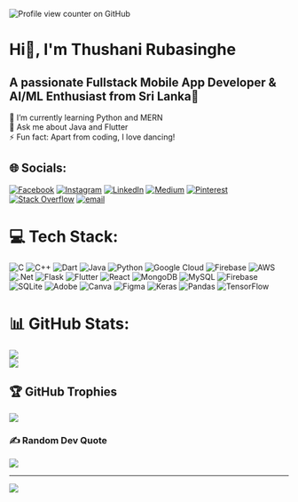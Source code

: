 ![Profile view counter on GitHub](https://komarev.com/ghpvc/?username=perisicnikola37)
# Hi👋, I'm Thushani Rubasinghe
## A passionate Fullstack Mobile App Developer & AI/ML Enthusiast from Sri Lanka💫<br>
 🌱 I’m currently learning Python and MERN<br>💬 Ask me about Java and Flutter<br>⚡ Fun fact: Apart from coding, I love dancing!

## 🌐 Socials:
[![Facebook](https://img.shields.io/badge/Facebook-%231877F2.svg?logo=Facebook&logoColor=white)](https://facebook.com/ThushaniRubasinghe) [![Instagram](https://img.shields.io/badge/Instagram-%23E4405F.svg?logo=Instagram&logoColor=white)](https://instagram.com/ThushaniRubasinghe) [![LinkedIn](https://img.shields.io/badge/LinkedIn-%230077B5.svg?logo=linkedin&logoColor=white)](https://linkedin.com/in/ThushaniRubasinghe) [![Medium](https://img.shields.io/badge/Medium-12100E?logo=medium&logoColor=white)](https://medium.com/@ThushaniRubasinghe) [![Pinterest](https://img.shields.io/badge/Pinterest-%23E60023.svg?logo=Pinterest&logoColor=white)](https://pinterest.com/ThushaniRubasinghe) [![Stack Overflow](https://img.shields.io/badge/-Stackoverflow-FE7A16?logo=stack-overflow&logoColor=white)](https://stackoverflow.com/users/29713407) [![email](https://img.shields.io/badge/Email-D14836?logo=gmail&logoColor=white)](mailto:rubasinghethushani@gmail.com) 

# 💻 Tech Stack:
![C](https://img.shields.io/badge/c-%2300599C.svg?style=for-the-badge&logo=c&logoColor=white) ![C++](https://img.shields.io/badge/c++-%2300599C.svg?style=for-the-badge&logo=c%2B%2B&logoColor=white) ![Dart](https://img.shields.io/badge/dart-%230175C2.svg?style=for-the-badge&logo=dart&logoColor=white) ![Java](https://img.shields.io/badge/java-%23ED8B00.svg?style=for-the-badge&logo=openjdk&logoColor=white) ![Python](https://img.shields.io/badge/python-3670A0?style=for-the-badge&logo=python&logoColor=ffdd54) ![Google Cloud](https://img.shields.io/badge/GoogleCloud-%234285F4.svg?style=for-the-badge&logo=google-cloud&logoColor=white) ![Firebase](https://img.shields.io/badge/firebase-%23039BE5.svg?style=for-the-badge&logo=firebase) ![AWS](https://img.shields.io/badge/AWS-%23FF9900.svg?style=for-the-badge&logo=amazon-aws&logoColor=white) ![.Net](https://img.shields.io/badge/.NET-5C2D91?style=for-the-badge&logo=.net&logoColor=white) ![Flask](https://img.shields.io/badge/flask-%23000.svg?style=for-the-badge&logo=flask&logoColor=white) ![Flutter](https://img.shields.io/badge/Flutter-%2302569B.svg?style=for-the-badge&logo=Flutter&logoColor=white) ![React](https://img.shields.io/badge/react-%2320232a.svg?style=for-the-badge&logo=react&logoColor=%2361DAFB) ![MongoDB](https://img.shields.io/badge/MongoDB-%234ea94b.svg?style=for-the-badge&logo=mongodb&logoColor=white) ![MySQL](https://img.shields.io/badge/mysql-4479A1.svg?style=for-the-badge&logo=mysql&logoColor=white) ![Firebase](https://img.shields.io/badge/firebase-a08021?style=for-the-badge&logo=firebase&logoColor=ffcd34) ![SQLite](https://img.shields.io/badge/sqlite-%2307405e.svg?style=for-the-badge&logo=sqlite&logoColor=white) ![Adobe](https://img.shields.io/badge/adobe-%23FF0000.svg?style=for-the-badge&logo=adobe&logoColor=white) ![Canva](https://img.shields.io/badge/Canva-%2300C4CC.svg?style=for-the-badge&logo=Canva&logoColor=white) ![Figma](https://img.shields.io/badge/figma-%23F24E1E.svg?style=for-the-badge&logo=figma&logoColor=white) ![Keras](https://img.shields.io/badge/Keras-%23D00000.svg?style=for-the-badge&logo=Keras&logoColor=white) ![Pandas](https://img.shields.io/badge/pandas-%23150458.svg?style=for-the-badge&logo=pandas&logoColor=white) ![TensorFlow](https://img.shields.io/badge/TensorFlow-%23FF6F00.svg?style=for-the-badge&logo=TensorFlow&logoColor=white)
# 📊 GitHub Stats:
![](https://github-readme-stats.vercel.app/api?username=ThushRube&theme=jolly&hide_border=false&include_all_commits=false&count_private=false)<br/>
![](https://github-readme-stats.vercel.app/api/top-langs/?username=ThushRube&theme=jolly&hide_border=false&include_all_commits=false&count_private=false&layout=compact)

## 🏆 GitHub Trophies
![](https://github-profile-trophy.vercel.app/?username=ThushRube&theme=radical&no-frame=false&no-bg=true&margin-w=4)

### ✍️ Random Dev Quote
![](https://quotes-github-readme.vercel.app/api?type=horizontal&theme=radical)

---
[![](https://visitcount.itsvg.in/api?id=ThushRube&icon=2&color=0)](https://visitcount.itsvg.in)

<!-- Proudly created with GPRM ( https://gprm.itsvg.in ) -->

